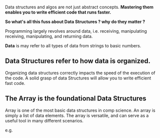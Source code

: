 Data structures and algos are not just abstract concepts. **Mastering them enables you to write efficient code that runs faster.** 

**So what's all this fuss about Data Structures ? why do they matter ?**


Programming largely revolves around data, i.e. receiving, manipulating receiving, manipulating, and returning data. 

**Data** is may refer to all types of data from strings to basic numbers. 

## Data Structures refer to how data is organized.

Organizing data structures correctly impacts the speed of the execution of the code. A solid grasp of data Structures will allow you to write efficient fast code. 

## The Array is the foundational Data Structures

Array is one of the most basic data structures in comp science. An array is simply a list of data elements. The array is versatile, and can serve as a useful tool in many different scenarios. 

e.g. 

